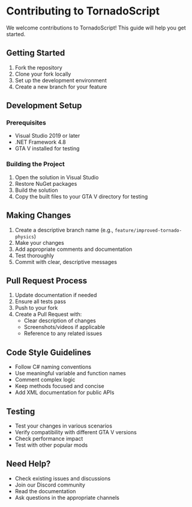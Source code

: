 # Contributing to TornadoScript

We welcome contributions to TornadoScript! This guide will help you get started.

## Getting Started

1. Fork the repository
2. Clone your fork locally
3. Set up the development environment
4. Create a new branch for your feature

## Development Setup

### Prerequisites
- Visual Studio 2019 or later
- .NET Framework 4.8
- GTA V installed for testing

### Building the Project
1. Open the solution in Visual Studio
2. Restore NuGet packages
3. Build the solution
4. Copy the built files to your GTA V directory for testing

## Making Changes

1. Create a descriptive branch name (e.g., `feature/improved-tornado-physics`)
2. Make your changes
3. Add appropriate comments and documentation
4. Test thoroughly
5. Commit with clear, descriptive messages

## Pull Request Process

1. Update documentation if needed
2. Ensure all tests pass
3. Push to your fork
4. Create a Pull Request with:
   - Clear description of changes
   - Screenshots/videos if applicable
   - Reference to any related issues

## Code Style Guidelines

- Follow C# naming conventions
- Use meaningful variable and function names
- Comment complex logic
- Keep methods focused and concise
- Add XML documentation for public APIs

## Testing

- Test your changes in various scenarios
- Verify compatibility with different GTA V versions
- Check performance impact
- Test with other popular mods

## Need Help?

- Check existing issues and discussions
- Join our Discord community
- Read the documentation
- Ask questions in the appropriate channels
